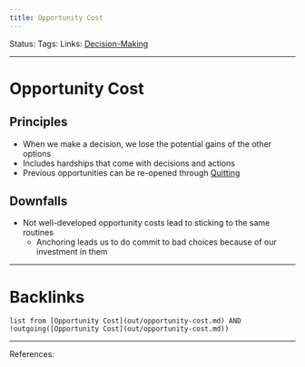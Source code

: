 ```yaml
---
title: Opportunity Cost
---
```

Status:
Tags:
Links: [Decision-Making](out/decision-making.md)
___
# Opportunity Cost
## Principles
- When we make a decision, we lose the potential gains of the other options
- Includes hardships that come with decisions and actions
- Previous opportunities can be re-opened through [Quitting](out/quitting.md)
## Downfalls
- Not well-developed opportunity costs lead to sticking to the same routines
	- Anchoring leads us to do commit to bad choices because of our investment in them
___
# Backlinks
```dataview
list from [Opportunity Cost](out/opportunity-cost.md) AND !outgoing([Opportunity Cost](out/opportunity-cost.md))
```
___
References: